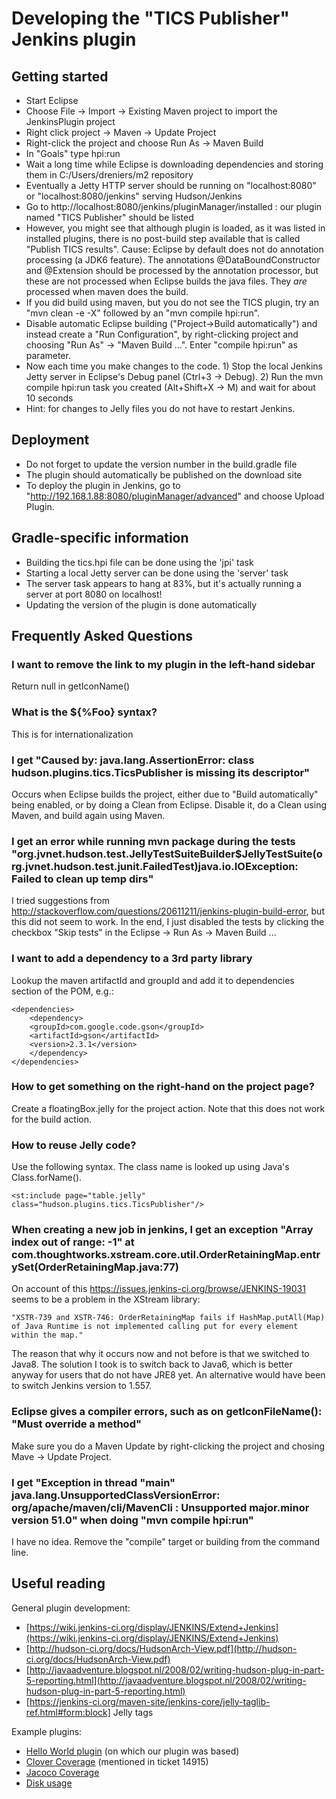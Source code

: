 Developing the "TICS Publisher" Jenkins plugin
==============================================

Getting started
---------------
-   Start Eclipse
-   Choose File -> Import -> Existing Maven project to import the JenkinsPlugin project
-   Right click project -> Maven -> Update Project
-   Right-click the project and choose Run As -> Maven Build
-   In "Goals" type hpi:run
-   Wait a long time while Eclipse is downloading dependencies and storing them in C:/Users/dreniers/m2 repository
-   Eventually a Jetty HTTP server should be running on "localhost:8080" or "localhost:8080/jenkins" serving Hudson/Jenkins
-   Go to http://localhost:8080/jenkins/pluginManager/installed : our plugin named "TICS Publisher" should be listed
-   However, you might see that although plugin is loaded, as it was listed in installed plugins, there is no post-build step available
    that is called "Publish TICS results".
    Cause: Eclipse by default does not do annotation processing (a JDK6 feature). The annotations @DataBoundConstructor and @Extension
    should be processed by the annotation processor, but these are not processed when Eclipse builds the java files.
    They _are_ processed when maven does the build.
-   If you did build using maven, but you do not see the TICS plugin, try an "mvn clean -e -X" followed by an "mvn compile hpi:run".
-   Disable automatic Eclipse building ("Project->Build automatically") and instead create a "Run Configuration", by right-clicking project and choosing "Run As" -> "Maven Build ...". Enter "compile hpi:run" as parameter.
-   Now each time you make changes to the code. 1) Stop the local Jenkins Jetty server in Eclipse's Debug panel (Ctrl+3 -> Debug). 2) Run the mvn compile hpi:run task you created (Alt+Shift+X -> M) and wait for about 10 seconds
-   Hint: for changes to Jelly files you do not have to restart Jenkins.


Deployment
----------
- Do not forget to update the version number in the build.gradle file   
- The plugin should automatically be published on the download site
- To deploy the plugin in Jenkins, go to "http://192.168.1.88:8080/pluginManager/advanced" and choose Upload Plugin.


Gradle-specific information
---------------------------
- Building the tics.hpi file can be done using the 'jpi' task
- Starting a local Jetty server can be done using the 'server' task
- The server task appears to hang at 83%, but it's actually running a server at port 8080 on localhost!
- Updating the version of the plugin is done automatically


Frequently Asked Questions
--------------------------
### I want to remove the link to my plugin in the left-hand sidebar

Return null in getIconName()

### What is the ${%Foo} syntax?

This is for internationalization

### I get "Caused by: java.lang.AssertionError: class hudson.plugins.tics.TicsPublisher is missing its descriptor"

Occurs when Eclipse builds the project, either due to "Build automatically" being enabled, or by doing a Clean from Eclipse. Disable it, do a Clean using Maven, and build again using Maven.

### I get an error while running mvn package during the tests "org.jvnet.hudson.test.JellyTestSuiteBuilder$JellyTestSuite(org.jvnet.hudson.test.junit.FailedTest)java.io.IOException: Failed to clean up temp dirs"

I tried suggestions from  http://stackoverflow.com/questions/20611211/jenkins-plugin-build-error, but this did not seem to work. In the end, I just disabled the tests by clicking the checkbox "Skip tests" in the Eclipse -> Run As -> Maven Build ...

### I want to add a dependency to a 3rd party library

Lookup the maven artifactId and groupId and add it to dependencies section of the POM, e.g.:

    <dependencies>
        <dependency>
        <groupId>com.google.code.gson</groupId>
        <artifactId>gson</artifactId>
        <version>2.3.1</version>
        </dependency>
    </dependencies>

### How to get something on the right-hand on the project page?

Create a floatingBox.jelly for the project action. Note that this does not work for the build action.  

### How to reuse Jelly code?

Use the following syntax. The class name is looked up using Java's Class.forName(). 

    <st:include page="table.jelly" class="hudson.plugins.tics.TicsPublisher"/>

### When creating a new job in jenkins, I get an exception "Array index out of range: -1" at com.thoughtworks.xstream.core.util.OrderRetainingMap.entrySet(OrderRetainingMap.java:77)

On account of this https://issues.jenkins-ci.org/browse/JENKINS-19031 seems to be a problem in the XStream library:

    "XSTR-739 and XSTR-746: OrderRetainingMap fails if HashMap.putAll(Map) of Java Runtime is not implemented calling put for every element within the map."    

The reason that why it occurs now and not before is that we switched to Java8. The solution I took is to switch back to Java6, which is better anyway for users that do not have JRE8 yet. An alternative would have been to switch Jenkins version to 1.557.


### Eclipse gives a compiler errors, such as on getIconFileName(): "Must override a method"

Make sure you do a Maven Update by right-clicking the project and chosing Mave -> Update Project.


### I get "Exception in thread "main" java.lang.UnsupportedClassVersionError: org/apache/maven/cli/MavenCli : Unsupported major.minor version 51.0" when doing "mvn compile hpi:run"

I have no idea. Remove the "compile" target or building from the command line.



Useful reading
--------------
General plugin development:

- [https://wiki.jenkins-ci.org/display/JENKINS/Extend+Jenkins](https://wiki.jenkins-ci.org/display/JENKINS/Extend+Jenkins)
- [http://hudson-ci.org/docs/HudsonArch-View.pdf](http://hudson-ci.org/docs/HudsonArch-View.pdf)
- [http://javaadventure.blogspot.nl/2008/02/writing-hudson-plug-in-part-5-reporting.html](http://javaadventure.blogspot.nl/2008/02/writing-hudson-plug-in-part-5-reporting.html)
- [https://jenkins-ci.org/maven-site/jenkins-core/jelly-taglib-ref.html#form:block] Jelly tags
 

Example plugins:

- [Hello World plugin](https://github.com/jenkinsci/hello-world-plugin) (on which our plugin was based)
- [Clover Coverage](https://github.com/atlassian/clover-jenkins-plugin/blob/master/src/main/java/hudson/plugins/clover/CloverPublisher.java) (mentioned in ticket 14915)
- [Jacoco Coverage](https://github.com/jenkinsci/jacoco-plugin/tree/master/src/main/resources/hudson/plugins/jacoco)
- [Disk usage](https://github.com/jenkinsci/disk-usage-plugin/blob/master/src/main/resources/hudson/plugins/disk_usage/DiskUsagePlugin/index.jelly)



